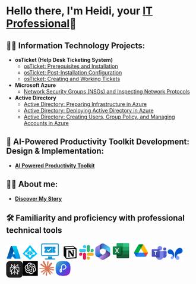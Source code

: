 <h1>Hello there, I'm Heidi, your <a href="https://www.linkedin.com/in/heidi-bolivar-349538327/">IT Professional</a>🚀</h1>

<h2>👨‍💻 Information Technology Projects:</h2>

- <b>osTicket (Help Desk Ticketing System)</b>
  - [osTicket: Prerequisites and Installation](https://github.com/HeidiBolivar/osticket-prereqs)
  - [osTicket: Post-Installation Configuration](https://github.com/HeidiBolivar/post-install-config)
  - [osTicket: Creating and Working Tickets](https://github.com/HeidiBolivar/ticket-lifecycle)
- <b>Microsoft Azure</b>
  - [Network Security Groups (NSGs) and Inspecting Network Protocols](https://github.com/HeidiBolivar/azure-network-protocols)
- <b>Active Directory</b>
  - [Active Directory: Preparing Infrastructure in Azure](https://github.com/HeidiBolivar/AD_Preparing_Active_Directory_In_Azure)
  - [Active Directory: Deploying Active Directory in Azure](https://github.com/HeidiBolivar/Active-Directory-Deploying-Active-Directory-in-Azure)
  - [Active Directory: Creating Users, Group Policy, and Managing Accounts in Azure](https://github.com/HeidiBolivar/AD_Creating_Users_Group_Policies_And_Managing_Accounts)



<h2>🤖 AI-Powered Productivity Toolkit Development: Design & Implementation:</h2> 

  - <b> [AI Powered Productivity Toolkit](https://github.com/HeidiBolivar/AI-Powered-Productivity-Toolkit) </b>


<h2>🙋‍♀️ About me:</h2> 

  - <b> [Discover My Story](https://github.com/HeidiBolivar/about-me) </b>


<h2>🛠️ Familiarity and proficiency with professional technical tools</h2>


  [<img width="40px" src="img/AzureLogo.png" />][Azure]
  [<img width="40px" src="img/ADLogo.png" />][AD]
  [<img width="60px" src="img/Ticketingsystem.png" />][TicketSys]
  [<img width="40px" src="img/notion-icon.png" />][Notion]
  [<img width="40px" src="img/Slackicon.png" />][Slack]
  [<img width="40px" src="img/Microsoftoffice.png" />][Office365]
  [<img alt="40px" width="50px" src="img/ExcelLogo.png" />][Excel]
  [<img width="50px" src="img/Driveicon.png" />][Drive]
  [<img width="40px" src="img/TeamsLogo.png" />][Teams]
  [<img width="40px" src="img/googleaistudioLogo.png" />][GAIstudio]
  [<img width="40px" src="img/ChatgptLogo.jpg" />][Chatgpt]
  [<img width="40px" src="img/claude-logo.png" />][Claude]
  [<img align="left" width="45px" src="img/Perplexity-logo.png" />][Perplexity]
  [<img width="40px" src="img/Presentations.aiLogo.png" />][Presentations.ai]
  
[Azure]: https://portal.azure.com/#home
[AD]: https://www.quest.com/solutions/active-directory/what-is-active-directory.aspx#:~:text=Active%20Directory%20(AD)%20is%20a,who's%20allowed%20to%20do%20what.
[TicketSys]: https://www.zendesk.com/blog/ticketing-system/
[Office365]: https://www.microsoft365.com/apps?home=1&auth=2
[Excel]: https://www.microsoft365.com/launch/Excel/?home=1
[Notion]: https://www.notion.com
[Drive]: https://drive.google.com/drive/u/0/home
[Meet]: https://meet.google.com/landing?authuser=0
[Teams]: https://www.microsoft.com/en-us/microsoft-teams/group-chat-software
[Slack]: https://slack.com/intl/es-co/
[Chatgpt]: https://chatgpt.com
[GAIstudio]: https://aistudio.google.com/prompts/new_chat
[Perplexity]: https://www.perplexity.ai
[Claude]: https://claude.ai
[Presentations.ai]: https://www.presentations.ai/

